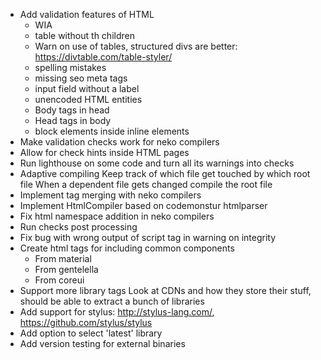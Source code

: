 
- Add validation features of HTML
  - WIA
  - table without th children
  - Warn on use of tables, structured divs are better: https://divtable.com/table-styler/
  - spelling mistakes
  - missing seo meta tags
  - input field without a label
  - unencoded HTML entities
  - Body tags in head
  - Head tags in body
  - block elements inside inline elements
- Make validation checks work for neko compilers
- Allow for check hints inside HTML pages
- Run lighthouse on some code and turn all its warnings into checks
- Adaptive compiling
  Keep track of which file get touched by which root file
  When a dependent file gets changed compile the root file
- Implement tag merging with neko compilers
- Implement HtmlCompiler based on codemonstur htmlparser
- Fix html namespace addition in neko compilers
- Run checks post processing
- Fix bug with wrong output of script tag in warning on integrity
- Create html tags for including common components
  - From material
  - From gentelella
  - From coreui
- Support more library tags
  Look at CDNs and how they store their stuff, should be able to extract a bunch of libraries
- Add support for stylus: http://stylus-lang.com/, https://github.com/stylus/stylus
- Add option to select 'latest' library
- Add version testing for external binaries

